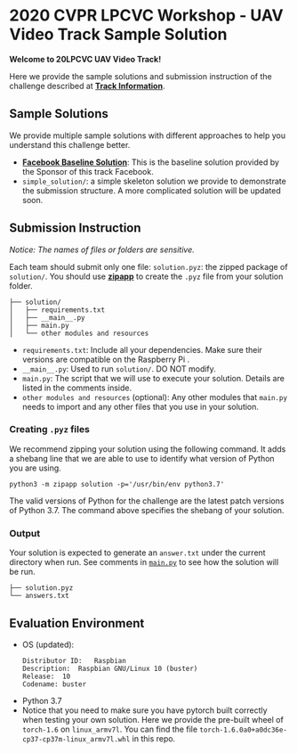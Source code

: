 # 2020 CVPR LPCVC Workshop - UAV Video Track Sample Solution
__Welcome to 20LPCVC UAV Video Track!__ 

Here we provide the sample solutions and submission instruction of the challenge described at **[Track Information](https://lpcv.ai/2020CVPR/video-track)**.

## Sample Solutions
We provide multiple sample solutions with different approaches to help you understand this challenge better.
* **[Facebook Baseline Solution](https://github.com/sstsai-adl/workshops/tree/master/LPCV_2020/uav_video_challenge)**: This is the baseline solution provided by the Sponsor of this track Facebook.
* `simple_solution/`: a simple skeleton solution we provide to demonstrate the submission structure. A more complicated solution will be updated soon.


## Submission Instruction
_Notice: The names of files or folders are sensitive._

Each team should submit only one file: `solution.pyz`: the zipped package of `solution/`. You should use __[zipapp](https://docs.python.org/3/library/zipapp.html)__ to create the `.pyz` file from your solution folder.
```
├── solution/
│   ├── requirements.txt
│   ├── __main__.py
│   ├── main.py
│   └── other modules and resources
```
* `requirements.txt`: Include all your dependencies. Make sure their versions are compatible on the Raspberry Pi .
* `__main__.py`: Used to run `solution/`. DO NOT modify.
* `main.py`: The script that we will use to execute your solution. Details are listed in the comments inside.
* `other modules and resources` (optional): Any other modules that `main.py` needs to import and any other files that you use in your solution.

### Creating `.pyz` files
We recommend zipping your solution using the following command. It adds a shebang line that we are able to use to identify what version of Python you are using.
```
python3 -m zipapp solution -p='/usr/bin/env python3.7'
```
The valid versions of Python for the challenge are the latest patch versions of Python 3.7. The command above specifies the shebang of your solution. 

### Output
Your solution is expected to generate an `answer.txt` under the current directory when run. See comments in [`main.py`](simple_solution/main.py) to see how the solution will be run.
```
├── solution.pyz
└── answers.txt
```

## Evaluation Environment

* OS (updated):
  ```
  Distributor ID:	Raspbian
  Description:	Raspbian GNU/Linux 10 (buster)
  Release:	10
  Codename:	buster
  ```
* Python 3.7
* Notice that you need to make sure you have pytorch built correctly when testing your own solution. Here we provide the pre-built wheel of `torch-1.6` on `linux_armv7l`. You can find the file `torch-1.6.0a0+a0dc36e-cp37-cp37m-linux_armv7l.whl` in this repo.  
